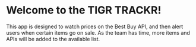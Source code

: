 # Welcome to the TIGR TRACKR!

This app is designed to watch prices on the Best Buy API, and then alert users when certain items go on sale. As the team has time, more items and APIs will be added to the available list.